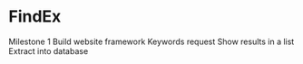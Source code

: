 FindEx
======


Milestone 1
Build website framework
Keywords request
Show results in a list
Extract into database
